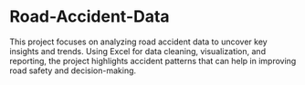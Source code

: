 # Road-Accident-Data
This project focuses on analyzing road accident data to uncover key insights and trends. Using Excel for data cleaning, visualization, and reporting, the project highlights accident patterns that can help in improving road safety and decision-making.
